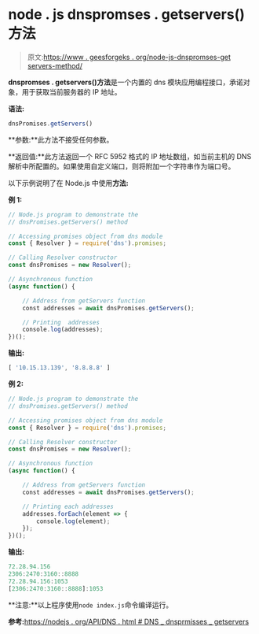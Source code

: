 # node . js dnspromses . getservers()方法

> 原文:[https://www . geesforgeks . org/node-js-dnspromses-get servers-method/](https://www.geeksforgeeks.org/node-js-dnspromises-getservers-method/)

**dnspromses . getservers()方法**是一个内置的 dns 模块应用编程接口，承诺对象，用于获取当前服务器的 IP 地址。

**语法:**

```js
dnsPromises.getServers()
```

**参数:**此方法不接受任何参数。

**返回值:**此方法返回一个 RFC 5952 格式的 IP 地址数组，如当前主机的 DNS 解析中所配置的。如果使用自定义端口，则将附加一个字符串作为端口号。

以下示例说明了在 Node.js 中使用**方法:**

**例 1:**

```js
// Node.js program to demonstrate the   
// dnsPromises.getServers() method

// Accessing promises object from dns module
const { Resolver } = require('dns').promises;

// Calling Resolver constructor
const dnsPromises = new Resolver();

// Asynchronous function 
(async function() {

    // Address from getServers function
    const addresses = await dnsPromises.getServers();

    // Printing  addresses
    console.log(addresses);   
})();
```

**输出:**

```js
[ '10.15.13.139', '8.8.8.8' ]

```

**例 2:**

```js
// Node.js program to demonstrate the   
// dnsPromises.getServers() method

// Accessing promises object from dns module
const { Resolver } = require('dns').promises;

// Calling Resolver constructor
const dnsPromises = new Resolver();

// Asynchronous function 
(async function() {

    // Address from getServers function
    const addresses = await dnsPromises.getServers();

    // Printing each addresses
    addresses.forEach(element => {  
        console.log(element);  
    }); 
})();
```

**输出:**

```js
72.28.94.156
2306:2470:3160::8888
72.28.94.156:1053
[2306:2470:3160::8888]:1053

```

**注意:**以上程序使用`node index.js`命令编译运行。

**参考:**[https://nodejs . org/API/DNS . html # DNS _ dnsprmisses _ getservers](https://nodejs.org/api/dns.html#dns_dnspromises_getservers)